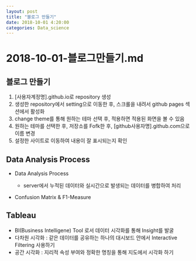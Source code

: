 ```yaml
---
layout: post
title: "블로그 만들기"
date: 2018-10-01 4:20:00
categories: Data_science
---
```


# 2018-10-01-블로그만들기.md

## 블로그 만들기
1. [사용자계정명].github.io로 repository 생성
2. 생성한 repository에서 setting으로 이동한 후, 스크롤을 내려서 github pages 섹션에서 활성화
3. change theme를 통해 원하는 테마 선택 후, 적용하면 적용된 화면을 볼 수 있음
4. 원하는 테마를 선택한 후, 저장소를 Fofk한 후, [github사용자명].github.com으로 이름 변경
5. 설정한 사이트로 이동하여 내용이 잘 표시되는지 확인


## Data Analysis Process
* Data Analysis Process
  * server에서 누적된 데이터와 실시간으로 발생되는 데이터를 병합하여 처리

* Confusion Matrix & F1-Measure


## Tableau
- BI(Business Intelligene) Tool 로서 데이터 시각화를 통해 Insight를 발굴
- 다차원 시각화 : 같은 데이터를 공유하는 하나의 대시보드 안에서 Interactive Filtering 사용하기
- 공간 시각화 : 지리적 속성 부여와 정확한 명칭을 통해 지도에서 시각화 하기

